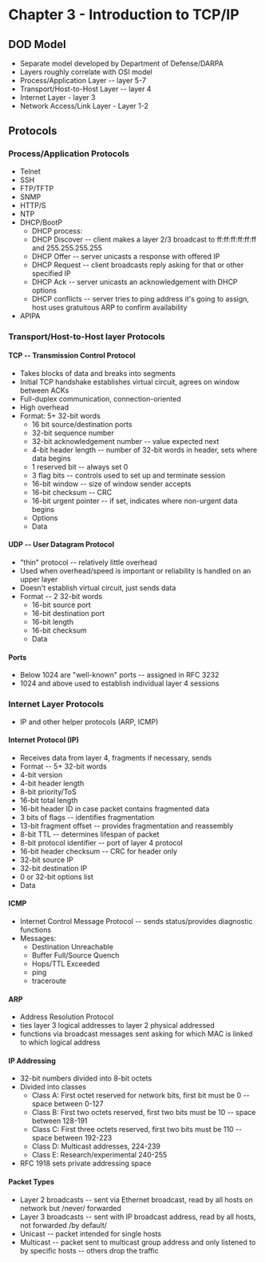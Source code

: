 # Chapter 3 - Introduction to TCP/IP

## DOD Model
- Separate model developed by Department of Defense/DARPA
- Layers roughly correlate with OSI model
- Process/Application Layer -- layer 5-7
- Transport/Host-to-Host Layer -- layer 4
- Internet Layer - layer 3
- Network Access/Link Layer - Layer 1-2

## Protocols
### Process/Application Protocols
- Telnet
- SSH
- FTP/TFTP
- SNMP
- HTTP/S
- NTP
- DHCP/BootP
  - DHCP process:
  - DHCP Discover -- client makes a layer 2/3 broadcast to ff:ff:ff:ff:ff:ff and 255.255.255.255
  - DHCP Offer -- server unicasts a response with offered IP
  - DHCP Request -- client broadcasts reply asking for that or other specified IP
  - DHCP Ack -- server unicasts an acknowledgement with DHCP options
  - DHCP conflicts -- server tries to ping address it's going to assign, host uses gratuitous ARP to confirm availability
- APIPA

### Transport/Host-to-Host layer Protocols
#### TCP -- Transmission Control Protocol
- Takes blocks of data and breaks into segments
- Initial TCP handshake establishes virtual circuit, agrees on window between ACKs
- Full-duplex communication, connection-oriented
- High overhead
- Format: 5+ 32-bit words
  - 16 bit source/destination ports
  - 32-bit sequence number
  - 32-bit acknowledgement number -- value expected next
  - 4-bit header length -- number of 32-bit words in header, sets where data begins
  - 1 reserved bit -- always set 0
  - 3 flag bits -- controls used to set up and terminate session
  - 16-bit window -- size of window sender accepts
  - 16-bit checksum -- CRC
  - 16-bit urgent pointer -- if set, indicates where non-urgent data begins
  - Options
  - Data
  
#### UDP -- User Datagram Protocol
- "thin" protocol -- relatively little overhead
- Used when overhead/speed is important or reliability is handled on an upper layer
- Doesn't establish virtual circuit, just sends data
- Format -- 2 32-bit words
  - 16-bit source port
  - 16-bit destination port
  - 16-bit length
  - 16-bit checksum
  - Data

#### Ports
- Below 1024 are "well-known" ports -- assigned in RFC 3232
- 1024 and above used to establish individual layer 4 sessions

### Internet Layer Protocols
- IP and other helper protocols (ARP, ICMP)

#### Internet Protocol (IP)
- Receives data from layer 4, fragments if necessary, sends
- Format -- 5+ 32-bit words
- 4-bit version
- 4-bit header length
- 8-bit priority/ToS
- 16-bit total length
- 16-bit header ID in case packet contains fragmented data
- 3 bits of flags -- identifies fragmentation
- 13-bit fragment offset -- provides fragmentation and reassembly
- 8-bit TTL -- determines lifespan of packet
- 8-bit protocol identifier -- port of layer 4 protocol
- 16-bit header checksum -- CRC for header only
- 32-bit source IP
- 32-bit destination IP
- 0 or 32-bit options list
- Data

#### ICMP
- Internet Control Message Protocol -- sends status/provides diagnostic functions
- Messages:
  - Destination Unreachable
  - Buffer Full/Source Quench
  - Hops/TTL Exceeded
  - ping
  - traceroute
  
#### ARP
- Address Resolution Protocol
- ties layer 3 logical addresses to layer 2 physical addressed
- functions via broadcast messages sent asking for which MAC is linked to which logical address

#### IP Addressing
- 32-bit numbers divided into 8-bit octets
- Divided into classes
  - Class A: First octet reserved for network bits, first bit must be 0 -- space between 0-127
  - Class B: First two octets reserved, first two bits must be 10 -- space between 128-191
  - Class C: First three octets reserved, first two bits must be 110 -- space between 192-223
  - Class D: Multicast addresses, 224-239
  - Class E: Research/experimental 240-255
- RFC 1918 sets private addressing space

#### Packet Types
- Layer 2 broadcasts -- sent via Ethernet broadcast, read by all hosts on network but /never/ forwarded
- Layer 3 broadcasts -- sent with IP broadcast address, read by all hosts, not forwarded /by default/
- Unicast -- packet intended for single hosts
- Multicast -- packet sent to multicast group address and only listened to by specific hosts -- others drop the traffic
